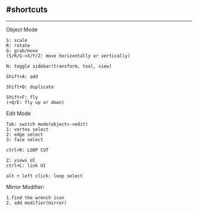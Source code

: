 #shortcuts
---


---
Object Mode
```
S: scale
R: rotate
G: grab/move
(S/R/G->X/Y/Z: move horizontally or vertically)

N: toggle sidebar(transform, tool, view)

Shift+A: add

Shift+D: duplicate

Shift+F: fly
(+Q/E: fly up or down)
```

Edit Mode
```
Tab: switch mode(object<->edit)
1: vertex select
2: edge select
3: face select

ctrl+R: LOOP CUT

Z: views UI
ctrl+L: link UI

alt + left click: loop select
```

Mirror Modifier:
```
1.find the wrench icon
2. add modifier(mirror)
```
